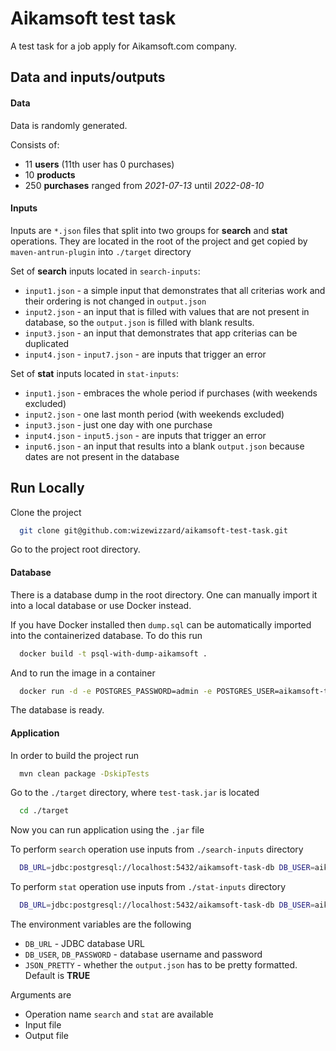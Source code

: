 # Aikamsoft test task

A test task for a job apply for Aikamsoft.com company.


## Data and inputs/outputs

#### Data

Data is randomly generated.

Consists of:
- 11 **users** (11th user has 0 purchases)
- 10 **products**
- 250 **purchases** ranged from *2021-07-13* until *2022-08-10*

#### Inputs
Inputs are `*.json` files that split into two groups for **search** and **stat** operations.
They are located in the root of the project and get copied by `maven-antrun-plugin` into `./target` directory

Set of **search** inputs located in `search-inputs`:
- `input1.json` - a simple input that demonstrates that all criterias work and their ordering is not changed in `output.json`
- `input2.json` - an input that is filled with values that are not present in database, so the `output.json` is filled with blank results.
- `input3.json` - an input that demonstrates that app criterias can be duplicated
- `input4.json` - `input7.json` - are inputs that trigger an error

Set of **stat** inputs located in `stat-inputs`:
- `input1.json` - embraces the whole period if purchases (with weekends excluded)
- `input2.json` - one last month period (with weekends excluded)
- `input3.json` - just one day with one purchase
- `input4.json` - `input5.json` - are inputs that trigger an error
- `input6.json` - an input that results into a blank `output.json` because dates are not present in the database

## Run Locally

Clone the project

```bash
  git clone git@github.com:wizewizzard/aikamsoft-test-task.git
```

Go to the project root directory.
#### Database

There is a database dump in the root directory. One can manually import it into a local database or use Docker instead.

If you have Docker installed then `dump.sql` can be automatically imported into the containerized database. To do this run
```bash
  docker build -t psql-with-dump-aikamsoft .
```
And to run the image in a container
```bash
  docker run -d -e POSTGRES_PASSWORD=admin -e POSTGRES_USER=aikamsoft-task-db -p 5432:5432 psql-with-dump-aikamsoft
``` 
The database is ready.
#### Application
In order to build the project run
```bash
  mvn clean package -DskipTests
```
Go to the `./target` directory, where `test-task.jar` is located

```bash
  cd ./target
```

Now you can run application using the `.jar` file

To perform `search` operation use inputs from `./search-inputs` directory

```bash
  DB_URL=jdbc:postgresql://localhost:5432/aikamsoft-task-db DB_USER=aikamsoft-task-db DB_PASSWORD=admin JSON_PRETTY=true java -jar test-task.jar search './search-inputs/input1.json' 'output.json'
```
To perform `stat` operation use inputs from `./stat-inputs` directory

```bash
  DB_URL=jdbc:postgresql://localhost:5432/aikamsoft-task-db DB_USER=aikamsoft-task-db DB_PASSWORD=admin JSON_PRETTY=true java -jar test-task.jar stat './stat-inputs/input1.json' 'output.json'
```

The environment variables are the following

- `DB_URL` - JDBC database URL
- `DB_USER`, `DB_PASSWORD` - database username and password
- `JSON_PRETTY` - whether the `output.json` has to be pretty formatted. Default is **TRUE**

Arguments are
- Operation name `search` and `stat` are available
- Input file
- Output file
